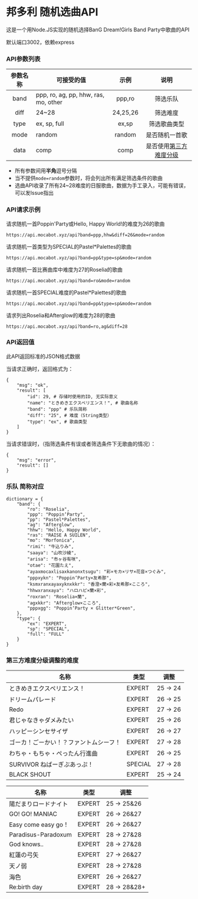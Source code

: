 # 邦多利 随机选曲API

这是一个用Node.JS实现的随机选择BanG Dream!Girls Band Party中歌曲的API

默认端口3002，依赖express

### API参数列表
|参数名称|可接受的值|示例|说明|
|:--------:|-----|:----:|:----:|
|band|ppp, ro, ag, pp, hhw, ras, mo, other|ppp,ro|筛选乐队|
|diff|24~28|24,25,26|筛选难度|
|type|ex, sp, full|ex,sp|筛选歌曲类型|
|mode|random|random|是否随机一首歌|
|data|comp|comp|是否使用[第三方难度分级](#third)|

* 所有参数间用**半角**逗号分隔
* 当不提供`mode=random`参数时，将会列出所有满足筛选条件的歌曲
* 选曲API收录了所有24~28难度的日服歌曲，数据为手工录入，可能有错误，可以发Issue指出

### API请求示例

请求随机一首Poppin'Party或Hello, Happy World!的难度为26的歌曲

`https://api.mocabot.xyz/api?band=ppp,hhw&diff=26&mode=random`

请求随机一首类型为SPECIAL的Pastel*Palettes的歌曲

`https://api.mocabot.xyz/api?band=pp&type=sp&mode=random`

请求随机一首比赛曲库中难度为27的Roselia的歌曲

`https://api.mocabot.xyz/api?band=ro&mode=random`

请求随机一首SPECIAL难度的Pastel*Palettes的歌曲

`https://api.mocabot.xyz/api?band=pp&type=sp&mode=random`

请求列出Roselia和Afterglow的难度为28的歌曲

`https://api.mocabot.xyz/api?band=ro,ag&diff=28`

### API返回值
此API返回标准的JSON格式数据

当请求正确时，返回格式为：

	{
		"msg": "ok",
		"result": [
			"id": 29, # 存储时使用的ID, 无实际意义
			"name": "ときめきエクスペリエンス！", # 歌曲名称
			"band": "ppp" # 乐队简称
			"diff": "25", # 难度（String类型）
			"type": "ex", # 歌曲类型
		]
	}

当请求错误时，（指筛选条件有误或者筛选条件下无歌曲的情况）：

	{
		"msg": "error",
		"result": []
	}
  
  
### 乐队 简称对应

    dictionary = {
        "band": {
            "ro": "Roselia",
            "ppp": "Poppin‘Party",
            "pp": "Pastel*Palettes",
            "ag": "Afterglow",
            "hhw": "Hello, Happy World",
            "ras": "RAISE A SUILEN",
            "mo": "Morfonica",
            "rimi": "牛込りみ",
            "saaya": "山吹沙綾",
            "arisa": "市ヶ谷有咲",
            "otae": "花園たえ",
            "ayaxmocaxlisaxkanonxtsugu": "彩×モカ×リサ×花音×つぐみ",
            "pppxykn": "Poppin‘Party×友希那",
            "ksmxranxayaxyknxkkr": "香澄×蘭×彩×友希那×こころ",
            "hhwxranxaya": "ハロハピ×蘭×彩",
            "roxran": "Roselia×蘭",
            "agxkkr": "Afterglow×こころ",
            "pppxgg": "Poppin‘Party × Glitter*Green",
        },
        "type": {
            "ex": "EXPERT",
            "sp": "SPECIAL",
            "full": "FULL"
        }
    }
  
### 第三方难度分级调整的难度<div id="third"></div>
  
  
|名称|类型|调整|
|  ----  | ----  | ---- |
|ときめきエクスペリエンス！|EXPERT|25 → 24|
|ドリームパレード|EXPERT|26 → 25|
|Redo|EXPERT|27 → 26|
|君じゃなきゃダメみたい|EXPERT|25 → 26|
|ハッピーシンセサイザ|EXPERT|26 → 27|
|ゴーカ！ごーかい！？ファントムシーフ！|EXPERT|27 → 28|
|わちゃ・もちゃ・ぺったん行進曲|EXPERT|26 → 25|
|SURVIVOR ねばーぎぶあっぷ！|SPECIAL|27 → 28|
|BLACK SHOUT|EXPERT|25 → 24|

|名称|类型|调整|
|  ----  | ----  | ---- |
|陽だまりロードナイト|EXPERT|25 → 25&26|
|GO! GO! MANIAC|EXPERT|26 → 26&27|
|Easy come easy go！|EXPERT|26 → 26&27|
|Paradisus-Paradoxum|EXPERT|28 → 27&28|
|God knows..|EXPERT|28 → 27&28|
|紅蓮の弓矢|EXPERT|27 → 26&27|
|天ノ弱|EXPERT|28 → 27&28|
|海色|EXPERT|26 → 26&27|
|Re:birth day|EXPERT|28 → 28&28+|
